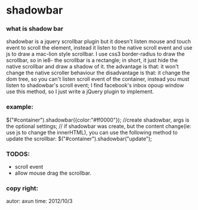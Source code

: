 # shadowbar
### what is shadow bar
shadowbar is a jquery scrollbar plugin
but it doesn't listen mouse and touch event to scroll the element, instead it listen to the native scroll event and use js to draw a mac-lion style scrollbar. I use css3 border-radius to draw the scrollbar, so in ie8- the scrollbar is a rectangle;
in short, it just hide the native scrollbar and draw a shadow of it.
the advantage is that: it won't change the native scroller behaviour
the disadvantage is that: it change the dom tree, so you can't listen scroll event of the container, instead you must listen to shadowbar's scroll event;
I find facebook's inbox opoup window use this method, so I just write a jQuery plugin to implement.
### example:
$("#container").shadowbar({color:"#ff0000"}); //create shadowbar, args is the optional settings;
 // if shadowbar was create, but the content change(ie: use js to change the innerHTML), you can use the following method to update the scrollbar:
 $("#container").shadowbar("update");

### TODOS:
 * scroll event
 * allow mouse drag the scrollbar.
 
### copy right:
 autor: axun
 time: 2012/10/3

